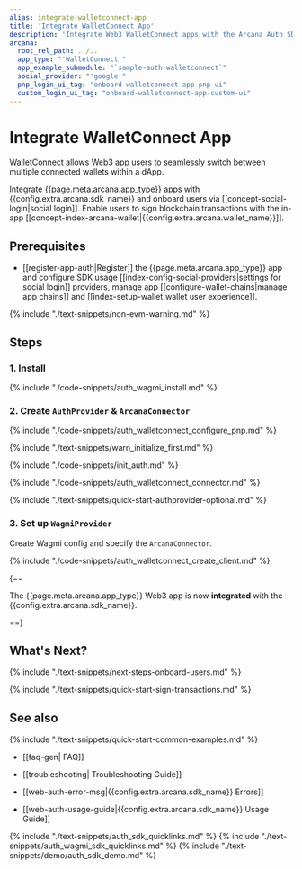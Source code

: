 ```yaml
---
alias: integrate-walletconnect-app
title: 'Integrate WalletConnect App'
description: 'Integrate Web3 WalletConnect apps with the Arcana Auth SDK using the instructions listed here.'
arcana:
  root_rel_path: ../..
  app_type: "'WalletConnect'"
  app_example_submodule: "`sample-auth-walletconnect`"
  social_provider: "'google'"
  pnp_login_ui_tag: "onboard-walletconnect-app-pnp-ui"
  custom_login_ui_tag: "onboard-walletconnect-app-custom-ui"
---
```


# Integrate WalletConnect App

[WalletConnect](https://walletconnect.com/) allows Web3 app users to seamlessly switch between multiple connected wallets within a dApp. 

Integrate {{page.meta.arcana.app_type}} apps with {{config.extra.arcana.sdk_name}} and onboard users via [[concept-social-login|social login]]. Enable users to sign blockchain transactions with the in-app [[concept-index-arcana-wallet|{{config.extra.arcana.wallet_name}}]].

## Prerequisites

* [[register-app-auth|Register]] the {{page.meta.arcana.app_type}} app and configure SDK usage [[index-config-social-providers|settings for social login]] providers, manage app [[configure-wallet-chains|manage app chains]] and [[index-setup-wallet|wallet user experience]].

{% include "./text-snippets/non-evm-warning.md" %}

## Steps

### 1. Install

{% include "./code-snippets/auth_wagmi_install.md" %}

### 2. Create `AuthProvider` & `ArcanaConnector`

{% include "./code-snippets/auth_walletconnect_configure_pnp.md" %}

{% include "./text-snippets/warn_initialize_first.md" %}

{% include "./code-snippets/init_auth.md" %}

{% include "./code-snippets/auth_walletconnect_connector.md" %}

{% include "./text-snippets/quick-start-authprovider-optional.md" %}

### 3. Set up `WagmiProvider`

Create Wagmi config and specify the `ArcanaConnector`. 

{% include "./code-snippets/auth_walletconnect_create_client.md" %}

{==

The {{page.meta.arcana.app_type}} Web3 app is now **integrated** with the {{config.extra.arcana.sdk_name}}.

==}

## What's Next?

{% include "./text-snippets/next-steps-onboard-users.md" %}

{% include "./text-snippets/quick-start-sign-transactions.md" %}

## See also

{% include "./text-snippets/quick-start-common-examples.md" %}

* [[faq-gen| FAQ]]

* [[troubleshooting| Troubleshooting Guide]]

* [[web-auth-error-msg|{{config.extra.arcana.sdk_name}} Errors]]

* [[web-auth-usage-guide|{{config.extra.arcana.sdk_name}} Usage Guide]]

{% include "./text-snippets/auth_sdk_quicklinks.md" %}
{% include "./text-snippets/auth_wagmi_sdk_quicklinks.md" %}
{% include "./text-snippets/demo/auth_sdk_demo.md" %}
